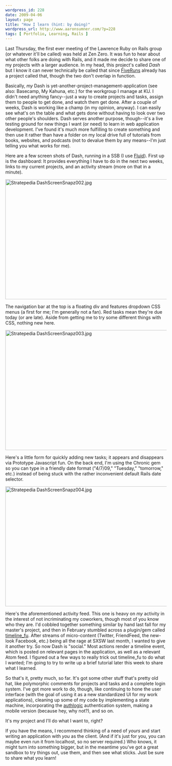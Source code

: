 ```yaml
--- 
wordpress_id: 228
date: 2009-04-06
layout: page
title: "How I learn (hint: by doing)"
wordpress_url: http://www.aaronsumner.com/?p=228
tags: [ Portfolio, Learning, Rails ]
---
```

Last Thursday, the first ever meeting of the Lawrence Ruby on Rails group (or whatever it'll be called) was held at Zen Zero. It was fun to hear about what other folks are doing with Rails, and it made me decide to share one of my projects with a larger audience. In my head, this project's called <em>Dash</em> but I know it can never technically be called that since <a href="http://www.fiveruns.com/">FiveRuns</a> already has a project called that, though the two don't overlap in function.

Basically, <em>my</em> Dash is yet-another-project-management-application (see also: Basecamp, My Kahuna, etc.) for the workgroup I manage at KU. I didn't need anything fancy--just a way to create projects and tasks, assign them to people to get done, and watch them get done. After a couple of weeks, Dash is working like a champ (in my opinion, anyway). I can easily see what's on the table and what gets done without having to look over two other people's shoulders. Dash serves another purpose, though--it's a live testing ground for new things I want (or need) to learn in web application development. I've found it's much more fulfilling to create something and then use it rather than have a folder on my local drive full of tutorials from books, websites, and podcasts (not to devalue them by any means--I'm just telling you what works for me).

Here are a few screen shots of Dash, running in a SSB (I use <a href="http://www.fluidapp.com/">Fluid</a>). First up is the dashboard: It provides everything I have to do in the next two weeks, links to my current projects, and an activity stream (more on that in a minute).

<p><img src="http://www.aaronsumner.com/uploads/2009/04/stratepedia-dashscreensnapz002.jpg" alt="Stratepedia DashScreenSnapz002.jpg" border="0" width="534" height="374" /></p>

The navigation bar at the top is a floating div and features dropdown CSS menus (a first for me; I'm generally not a fan). Red tasks mean they're due today (or are late). Aside from getting me to try some different things with CSS, nothing new here.

<p><img src="http://www.aaronsumner.com/uploads/2009/04/stratepedia-dashscreensnapz003.jpg" alt="Stratepedia DashScreenSnapz003.jpg" border="0" width="534" height="374" /></p>

Here's a little form for quickly adding new tasks; it appears and disappears via Prototype Javascript fun. On the back end, I'm using the Chronic gem so you can type in a friendly date format ("4/7/09," "Tuesday," "tomorrow," etc.) instead of being stuck with the rather inconvenient default Rails date selector.

<p><img src="http://www.aaronsumner.com/uploads/2009/04/stratepedia-dashscreensnapz004.jpg" alt="Stratepedia DashScreenSnapz004.jpg" border="0" width="534" height="374" /></p>

Here's the aforementioned activity feed. This one is heavy on <em>my</em> activity in the interest of not incriminating my coworkers, though most of you know who they are. I'd cobbled together something similar by hand last fall for my master's project, and then in February stumbled across a plugin/gem called <a href="http://github.com/giraffesoft/timeline_fu/tree/master">timeline_fu</a>. After streams of micro-content (Twitter, FriendFeed, the new-look Facebook, etc.) being all the rage at SXSW last month, I wanted to give it another try. So now Dash is "social." Most actions render a timeline event, which is posted on relevant pages in the application, as well as a relevant Atom feed. I figured out a few ways to really trick out timeline_fu to do what I wanted; I'm going to try to write up a brief tutorial later this week to share what I learned.

So that's it, pretty much, so far. It's got some other stuff that's pretty old hat, like polymorphic comments for projects and tasks and a complete login system. I've got more work to do, though, like continuing to hone the user interface (with the goal of using it as a new standardized UI for my work applications), cleaning up some of my code by implementing a state machine, incorporating the <a href="http://github.com/binarylogic/authlogic/tree/master">authlogic</a> authentication system, making a mobile version (because hey, why not?), and so on.

It's my project and I'll do what I want to, right?

If you have the means, I recommend thinking of a need of <em>yours</em> and start writing an application with <em>you</em> as the client. (And if it's just for you, you can maybe even run it from localhost, so no server required.) Who knows, it might turn into something bigger, but in the meantime you've got a great sandbox to try things out, use them, and then see what sticks. Just be sure to share what you learn!
